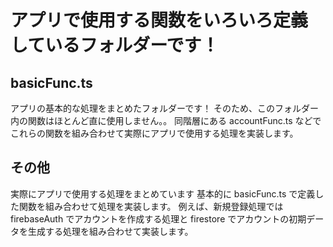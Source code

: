 # アプリで使用する関数をいろいろ定義しているフォルダーです！

## basicFunc.ts

アプリの基本的な処理をまとめたフォルダーです！
そのため、このフォルダー内の関数はほとんど直に使用しません。。
同階層にある accountFunc.ts などでこれらの関数を組み合わせて実際にアプリで使用する処理を実装します。

## その他

実際にアプリで使用する処理をまとめています
基本的に basicFunc.ts で定義した関数を組み合わせて処理を実装します。
例えば、新規登録処理では firebaseAuth でアカウントを作成する処理と firestore でアカウントの初期データを生成する処理を組み合わせて実装します。
